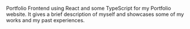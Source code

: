Portfolio Frontend using React and some TypeScript for my Portfolio website. It gives a brief description of myself and showcases some of my works and my past experiences.

